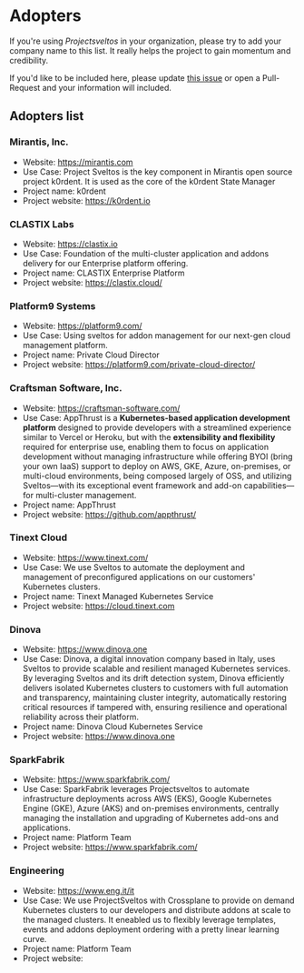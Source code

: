 # Adopters

If you're using _Projectsveltos_ in your organization, please try to add your company name to this list.
It really helps the project to gain momentum and credibility.

If you'd like to be included here, please update [this issue](https://github.com/projectsveltos/adopters/issues/1) or open a Pull-Request and your information will included.

## Adopters list

### Mirantis, Inc.

- Website: https://mirantis.com
- Use Case: Project Sveltos is the key component in Mirantis open source project k0rdent. It is used as the core of the k0rdent State Manager
- Project name: k0rdent
- Project website: https://k0rdent.io

### CLASTIX Labs

- Website: https://clastix.io
- Use Case: Foundation of the multi-cluster application and addons delivery for our Enterprise platform offering.
- Project name: CLASTIX Enterprise Platform
- Project website: https://clastix.cloud/

### Platform9 Systems

- Website: https://platform9.com/
- Use Case: Using sveltos for addon management for our next-gen cloud management platform.
- Project name: Private Cloud Director
- Project website: https://platform9.com/private-cloud-director/

### Craftsman Software, Inc.

- Website: <https://craftsman-software.com/>
- Use Case: AppThrust is a **Kubernetes-based application development platform** designed to provide developers with a streamlined experience similar to Vercel or Heroku, but with the **extensibility and flexibility** required for enterprise use, enabling them to focus on application development without managing infrastructure while offering BYOI (bring your own IaaS) support to deploy on AWS, GKE, Azure, on-premises, or multi-cloud environments, being composed largely of OSS, and utilizing Sveltos—with its exceptional event framework and add-on capabilities—for multi-cluster management.
- Project name: AppThrust
- Project website: <https://github.com/appthrust/>

### Tinext Cloud

- Website: https://www.tinext.com/
- Use Case: We use Sveltos to automate the deployment and management of preconfigured applications on our customers' Kubernetes clusters.
- Project name: Tinext Managed Kubernetes Service
- Project website: https://cloud.tinext.com

### Dinova

- Website: https://www.dinova.one
- Use Case: Dinova, a digital innovation company based in Italy, uses Sveltos to provide scalable and resilient managed Kubernetes services. By leveraging Sveltos and its drift detection system, Dinova efficiently delivers isolated Kubernetes clusters to customers with full automation and transparency, maintaining cluster integrity, automatically restoring critical resources if tampered with, ensuring resilience and operational reliability across their platform.
- Project name: Dinova Cloud Kubernetes Service
- Project website: https://www.dinova.one

### SparkFabrik

- Website: https://www.sparkfabrik.com/
- Use Case: SparkFabrik leverages Projectsveltos to automate infrastructure deployments across AWS (EKS), Google Kubernetes Engine (GKE), Azure (AKS) and on-premises environments, centrally managing the installation and upgrading of Kubernetes add-ons and applications.
- Project name: Platform Team
- Project website: https://www.sparkfabrik.com/

### Engineering

- Website: https://www.eng.it/it
- Use Case: We use ProjectSveltos with Crossplane to provide on demand Kubernetes clusters to our developers and distribute addons at scale to the managed clusters. It eneabled us to flexibly leverage templates, events and addons deployment ordering with a pretty linear learning curve.
- Project name: Platform Team
- Project website: 

